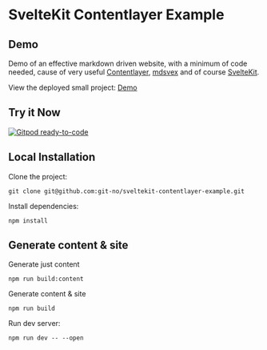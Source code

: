 # SvelteKit Contentlayer Example

## Demo

Demo of an effective markdown driven website, with a minimum of code needed, cause of very useful [Contentlayer](https://www.contentlayer.dev/), [mdsvex](https://mdsvex.com/) and of course [SvelteKit](https://kit.svelte.dev/).

View the deployed small project: [Demo](https://sveltekit-contentlayer-example.vercel.app/)

## Try it Now

[![Gitpod ready-to-code](https://img.shields.io/badge/Gitpod-ready--to--code-908a85?logo=gitpod)](http://gitpod.io/#https://github.com/git-no/sveltekit-contentlayer-example)

## Local Installation

Clone the project:

    git clone git@github.com:git-no/sveltekit-contentlayer-example.git

Install dependencies:

    npm install

## Generate content & site

Generate just content

    npm run build:content

Generate content & site

    npm run build

Run dev server:

    npm run dev -- --open
